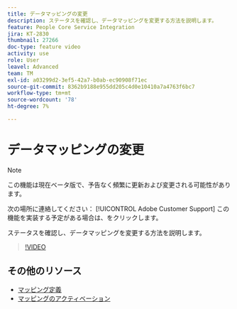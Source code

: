 ```yaml
---
title: データマッピングの変更
description: ステータスを確認し、データマッピングを変更する方法を説明します。
feature: People Core Service Integration
jira: KT-2830
thumbnail: 27266
doc-type: feature video
activity: use
role: User
leavel: Advanced
team: TM
exl-id: a03299d2-3ef5-42a7-b0ab-ec90908f71ec
source-git-commit: 8362b9188e955dd205c4d0e10410a7a4763f6bc7
workflow-type: tm+mt
source-wordcount: '78'
ht-degree: 7%

---
```


# データマッピングの変更

>[!NOTE]
>
>この機能は現在ベータ版で、予告なく頻繁に更新および変更される可能性があります。
>
>次の場所に連絡してください： [!UICONTROL Adobe Customer Support] この機能を実装する予定がある場合は、をクリックします。

ステータスを確認し、データマッピングを変更する方法を説明します。

>[!VIDEO](https://video.tv.adobe.com/v/27266?quality=12&learn=on)

## その他のリソース

* [マッピング定義](https://experienceleague.adobe.com/docs/campaign-standard/using/integrating-with-adobe-cloud/adobe-experience-platform/data-connector/aep-mapping-definition.html)
* [マッピングのアクティベーション](https://experienceleague.adobe.com/docs/campaign-standard/using/integrating-with-adobe-cloud/adobe-experience-platform/data-connector/aep-mapping-activation.html)
